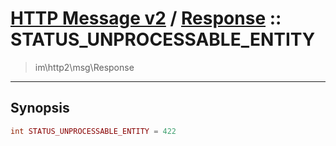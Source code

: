 # [HTTP Message v2](http2.md) / [Response](http2-Response.md) :: STATUS_UNPROCESSABLE_ENTITY
 > im\http2\msg\Response
____

## Synopsis
```php
int STATUS_UNPROCESSABLE_ENTITY = 422
```
